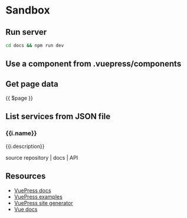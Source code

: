 # Sandbox

## Run server

``` bash
cd docs && npm run dev
```

## Use a component from .vuepress/components

<services/>

## Get page data

{{ $page }}

## List services from JSON file

<div v-for="i in items">
    <h3>{{i.name}}</h3>
    <Badge :text="i.type"/>
    <Badge :text="i.team"/>
    <p>{{i.description}}</p>
    <a :href="i.source">source repository</a> | <a :href="i.docs">docs</a> | <a v-if="i.api_docs" :href="i.api_docs">API</a>
</div>

<script>
import data from './data.json'
export default {
  data () {
      return {
          items: data.data
      }
  }
}
</script>

## Resources

- [VuePress docs](https://vuepress.vuejs.org/)
- [VuePress examples](https://vuepress-examples.netlify.app/)
- [VuePress site generator](https://github.com/vuepress/create-vuepress-site)
- [Vue docs](https://vuejs.org/)

